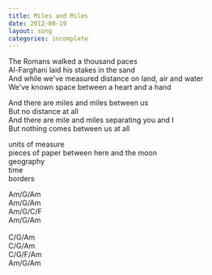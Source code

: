 ```yaml
---
title: Miles and Miles
date: 2012-08-19
layout: song
categories: incomplete
---
```

The Romans walked a thousand paces  
Al-Farghani laid his stakes in the sand  
And while we've measured distance on land, air and water  
We've known space between a heart and a hand

<div class="chorus">
  And there are miles and miles between us<br/>
  But no distance at all<br/>
  And there are mile and miles separating you and I<br/>
  But nothing comes between us at all
</div>

units of measure  
pieces of paper between here and the moon  
geography  
time  
borders

<div class="chords">
  Am/G/Am<br/>
  Am/G/Am<br/>
  Am/G/C/F<br/>
  Am/G/Am<br/>
  <br/>
  C/G/Am<br/>
  C/G/Am<br/>
  C/G/F/Am<br/>
  Am/G/Am
</div>
